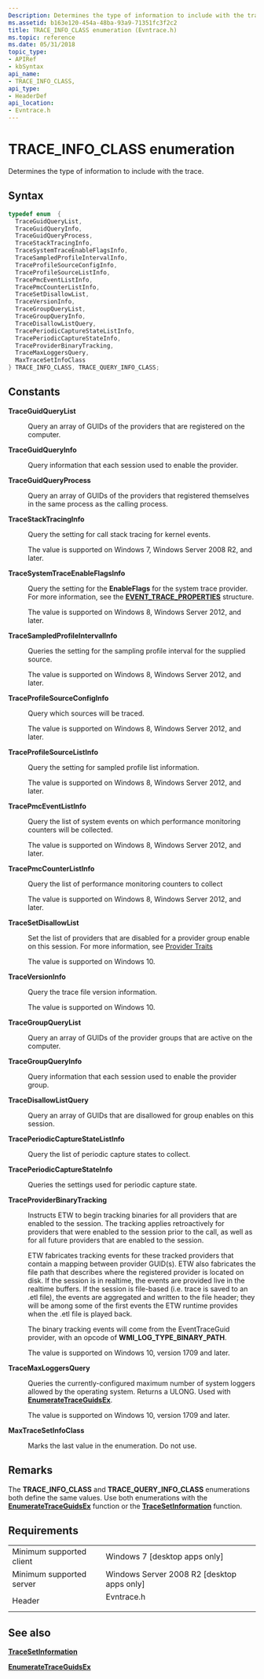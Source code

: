 ```yaml
---
Description: Determines the type of information to include with the trace.
ms.assetid: b163e120-454a-48ba-93a9-71351fc3f2c2
title: TRACE_INFO_CLASS enumeration (Evntrace.h)
ms.topic: reference
ms.date: 05/31/2018
topic_type: 
- APIRef
- kbSyntax
api_name: 
- TRACE_INFO_CLASS,
api_type: 
- HeaderDef
api_location: 
- Evntrace.h
---
```


# TRACE\_INFO\_CLASS enumeration

Determines the type of information to include with the trace.

## Syntax


```C++
typedef enum  { 
  TraceGuidQueryList,
  TraceGuidQueryInfo,
  TraceGuidQueryProcess,
  TraceStackTracingInfo,
  TraceSystemTraceEnableFlagsInfo,
  TraceSampledProfileIntervalInfo,
  TraceProfileSourceConfigInfo,
  TraceProfileSourceListInfo,
  TracePmcEventListInfo,
  TracePmcCounterListInfo,
  TraceSetDisallowList,
  TraceVersionInfo,
  TraceGroupQueryList,
  TraceGroupQueryInfo,
  TraceDisallowListQuery,
  TracePeriodicCaptureStateListInfo,
  TracePeriodicCaptureStateInfo,
  TraceProviderBinaryTracking,
  TraceMaxLoggersQuery,
  MaxTraceSetInfoClass
} TRACE_INFO_CLASS, TRACE_QUERY_INFO_CLASS;
```



## Constants

<dl> <dt>

<span id="TraceGuidQueryList"></span><span id="traceguidquerylist"></span><span id="TRACEGUIDQUERYLIST"></span>**TraceGuidQueryList**
</dt> <dd>

Query an array of GUIDs of the providers that are registered on the computer.

</dd> <dt>

<span id="TraceGuidQueryInfo"></span><span id="traceguidqueryinfo"></span><span id="TRACEGUIDQUERYINFO"></span>**TraceGuidQueryInfo**
</dt> <dd>

Query information that each session used to enable the provider.

</dd> <dt>

<span id="TraceGuidQueryProcess"></span><span id="traceguidqueryprocess"></span><span id="TRACEGUIDQUERYPROCESS"></span>**TraceGuidQueryProcess**
</dt> <dd>

Query an array of GUIDs of the providers that registered themselves in the same process as the calling process.

</dd> <dt>

<span id="TraceStackTracingInfo"></span><span id="tracestacktracinginfo"></span><span id="TRACESTACKTRACINGINFO"></span>**TraceStackTracingInfo**
</dt> <dd>

Query the setting for call stack tracing for kernel events.

The value is supported on Windows 7, Windows Server 2008 R2, and later.

</dd> <dt>

<span id="TraceSystemTraceEnableFlagsInfo"></span><span id="tracesystemtraceenableflagsinfo"></span><span id="TRACESYSTEMTRACEENABLEFLAGSINFO"></span>**TraceSystemTraceEnableFlagsInfo**
</dt> <dd>

Query the setting for the **EnableFlags** for the system trace provider. For more information, see the [**EVENT\_TRACE\_PROPERTIES**](event-trace-properties.md) structure.

The value is supported on Windows 8, Windows Server 2012, and later.

</dd> <dt>

<span id="TraceSampledProfileIntervalInfo"></span><span id="tracesampledprofileintervalinfo"></span><span id="TRACESAMPLEDPROFILEINTERVALINFO"></span>**TraceSampledProfileIntervalInfo**
</dt> <dd>

Queries the setting for the sampling profile interval for the supplied source.

The value is supported on Windows 8, Windows Server 2012, and later.

</dd> <dt>

<span id="TraceProfileSourceConfigInfo"></span><span id="traceprofilesourceconfiginfo"></span><span id="TRACEPROFILESOURCECONFIGINFO"></span>**TraceProfileSourceConfigInfo**
</dt> <dd>

Query which sources will be traced.

The value is supported on Windows 8, Windows Server 2012, and later.

</dd> <dt>

<span id="TraceProfileSourceListInfo"></span><span id="traceprofilesourcelistinfo"></span><span id="TRACEPROFILESOURCELISTINFO"></span>**TraceProfileSourceListInfo**
</dt> <dd>

Query the setting for sampled profile list information.

The value is supported on Windows 8, Windows Server 2012, and later.

</dd> <dt>

<span id="TracePmcEventListInfo"></span><span id="tracepmceventlistinfo"></span><span id="TRACEPMCEVENTLISTINFO"></span>**TracePmcEventListInfo**
</dt> <dd>

Query the list of system events on which performance monitoring counters will be collected.

The value is supported on Windows 8, Windows Server 2012, and later.

</dd> <dt>

<span id="TracePmcCounterListInfo"></span><span id="tracepmccounterlistinfo"></span><span id="TRACEPMCCOUNTERLISTINFO"></span>**TracePmcCounterListInfo**
</dt> <dd>

Query the list of performance monitoring counters to collect

The value is supported on Windows 8, Windows Server 2012, and later.

</dd> <dt>

<span id="TraceSetDisallowList"></span><span id="tracesetdisallowlist"></span><span id="TRACESETDISALLOWLIST"></span>**TraceSetDisallowList**
</dt> <dd>

Set the list of providers that are disabled for a provider group enable on this session. For more information, see [Provider Traits](provider-traits.md)

The value is supported on Windows 10.

</dd> <dt>

<span id="TraceVersionInfo"></span><span id="traceversioninfo"></span><span id="TRACEVERSIONINFO"></span>**TraceVersionInfo**
</dt> <dd>

Query the trace file version information.

The value is supported on Windows 10.

</dd> <dt>

<span id="TraceGroupQueryList"></span><span id="tracegroupquerylist"></span><span id="TRACEGROUPQUERYLIST"></span>**TraceGroupQueryList**
</dt> <dd>

Query an array of GUIDs of the provider groups that are active on the computer.

</dd> <dt>

<span id="TraceGroupQueryInfo"></span><span id="tracegroupqueryinfo"></span><span id="TRACEGROUPQUERYINFO"></span>**TraceGroupQueryInfo**
</dt> <dd>

Query information that each session used to enable the provider group.

</dd> <dt>

<span id="TraceDisallowListQuery"></span><span id="tracedisallowlistquery"></span><span id="TRACEDISALLOWLISTQUERY"></span>**TraceDisallowListQuery**
</dt> <dd>

Query an array of GUIDs that are disallowed for group enables on this session.

</dd> <dt>

<span id="TracePeriodicCaptureStateListInfo"></span><span id="traceperiodiccapturestatelistinfo"></span><span id="TRACEPERIODICCAPTURESTATELISTINFO"></span>**TracePeriodicCaptureStateListInfo**
</dt> <dd>

Query the list of periodic capture states to collect.

</dd> <dt>

<span id="TracePeriodicCaptureStateInfo"></span><span id="traceperiodiccapturestateinfo"></span><span id="TRACEPERIODICCAPTURESTATEINFO"></span>**TracePeriodicCaptureStateInfo**
</dt> <dd>

Queries the settings used for periodic capture state.

</dd> <dt>

<span id="TraceProviderBinaryTracking"></span><span id="traceproviderbinarytracking"></span><span id="TRACEPROVIDERBINARYTRACKING"></span>**TraceProviderBinaryTracking**
</dt> <dd>

Instructs ETW to begin tracking binaries for all providers that are enabled to the session. The tracking applies retroactively for providers that were enabled to the session prior to the call, as well as for all future providers that are enabled to the session.

ETW fabricates tracking events for these tracked providers that contain a mapping between provider GUID(s). ETW also fabricates the file path that describes where the registered provider is located on disk. If the session is in realtime, the events are provided live in the realtime buffers. If the session is file-based (i.e. trace is saved to an .etl file), the events are aggregated and written to the file header; they will be among some of the first events the ETW runtime provides when the .etl file is played back.

The binary tracking events will come from the EventTraceGuid provider, with an opcode of **WMI\_LOG\_TYPE\_BINARY\_PATH**.

The value is supported on Windows 10, version 1709 and later.

</dd> <dt>

<span id="TraceMaxLoggersQuery"></span><span id="tracemaxloggersquery"></span><span id="TRACEMAXLOGGERSQUERY"></span>**TraceMaxLoggersQuery**
</dt> <dd>

Queries the currently-configured maximum number of system loggers allowed by the operating system. Returns a ULONG. Used with [**EnumerateTraceGuidsEx**](enumeratetraceguidsex.md).

The value is supported on Windows 10, version 1709 and later.

</dd> <dt>

<span id="MaxTraceSetInfoClass"></span><span id="maxtracesetinfoclass"></span><span id="MAXTRACESETINFOCLASS"></span>**MaxTraceSetInfoClass**
</dt> <dd>

Marks the last value in the enumeration. Do not use.

</dd> </dl>

## Remarks

The **TRACE\_INFO\_CLASS** and **TRACE\_QUERY\_INFO\_CLASS** enumerations both define the same values. Use both enumerations with the [**EnumerateTraceGuidsEx**](enumeratetraceguidsex.md) function or the [**TraceSetInformation**](tracesetinformation.md) function.

## Requirements



|                                     |                                                                                       |
|-------------------------------------|---------------------------------------------------------------------------------------|
| Minimum supported client<br/> | Windows 7 \[desktop apps only\]<br/>                                            |
| Minimum supported server<br/> | Windows Server 2008 R2 \[desktop apps only\]<br/>                               |
| Header<br/>                   | <dl> <dt>Evntrace.h</dt> </dl> |



## See also

<dl> <dt>

[**TraceSetInformation**](tracesetinformation.md)
</dt> <dt>

[**EnumerateTraceGuidsEx**](enumeratetraceguidsex.md)
</dt> </dl>

 

 




